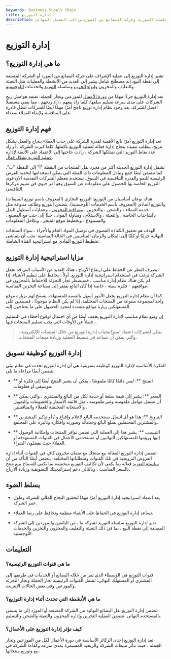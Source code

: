 ```yaml
---
keywords: Business,Supply Chain
title: إدارة التوزيع
description: تشرف إدارة التوزيع على سلسلة التوريد وحركة البضائع من الموردين إلى العميل النهائي.
---
```


# إدارة التوزيع
## ما هي إدارة التوزيع؟

تشير إدارة التوزيع إلى عملية الإشراف على حركة البضائع من المورد أو الشركة المصنعة إلى نقطة البيع. إنه مصطلح شامل يشير إلى العديد من الأنشطة والعمليات مثل التعبئة والتغليف والمخزون [وإيواء](/warehousing) [الحرب](/warehousing) وسلسلة [التوريد](/supplychain) والخدمات [اللوجستية](/logistics).

تعد إدارة التوزيع جزءًا مهمًا من [دورة الأعمال](/businesscycle) للموزعين وتجار الجملة. تعتمد هوامش ربح الشركات على مدى سرعة تسليم سلعها. كلما زاد بيعهم ، زاد ربحهم ، مما يعني مستقبلًا أفضل للشركة. يعد وجود نظام إدارة توزيع ناجح أمرًا مهمًا أيضًا للشركات لتظل قادرة على المنافسة ولإبقاء العملاء سعداء.

## فهم إدارة التوزيع

تعد إدارة التوزيع أمرًا بالغ الأهمية لقدرة الشركة على جذب العملاء بنجاح والعمل بشكل مربح. يتطلب تنفيذه بنجاح إدارة فعالة لعملية التوزيع بأكملها. كلما كبرت الشركة ، أو زاد عدد نقاط التوريد التي تمتلكها الشركة ، زادت حاجتها إلى الاعتماد على الأتمتة لإدارة [عملية التوزيع بشكل فعال](/distribution-network).

تشمل إدارة التوزيع الحديثة أكثر من مجرد نقل المنتجات من النقطة "أ" إلى النقطة "ب". كما تتضمن أيضًا جمع وتبادل المعلومات ذات الصلة التي يمكن استخدامها لتحديد الفرص الرئيسية للنمو والقدرة التنافسية في السوق. تستخدم معظم الشركات التقدمية الآن قوى التوزيع الخاصة بها للحصول على معلومات عن السوق وهو أمر حيوي في تقييم مركزها التنافسي.

هناك نوعان أساسيان من التوزيع: التوزيع التجاري (المعروف باسم توزيع المبيعات) والتوزيع المادي (المعروف باسم الخدمات اللوجستية). يتضمن التوزيع وظائف متنوعة مثل خدمة العملاء ، والشحن ، والتخزين ، [ومراقبة المخزون](/hifo) ، وعمليات أسطول النقل بالشاحنات الخاصة ، والتعبئة ، والاستلام ، ومناولة المواد ، جنبًا إلى جنب مع المصنع ، والمستودع ، وتخطيط موقع المتجر ، وتكامل المعلومات.

الهدف هو تحقيق الكفاءة القصوى في توصيل المواد الخام والأجزاء ، سواء المنتجات النهائية جزئيًا أو كليًا إلى المكان والزمان المناسبين في الحالة المناسبة. يجب أن يتماشى تخطيط التوزيع المادي مع استراتيجية القناة الشاملة.

## مزايا استراتيجية إدارة التوزيع

بصرف النظر عن الحفاظ على ارتفاع الأرباح ، هناك العديد من الأسباب التي قد تجعل الشركة ترغب في استخدام استراتيجية إدارة التوزيع. أولاً ، يحافظ على تنظيم الأشياء. إذا لم يكن هناك نظام إدارة مناسب ، فسيضطر تجار التجزئة للاحتفاظ بالمخزون في مواقعهم - فكرة سيئة ، خاصة إذا كان البائع يفتقر إلى مساحة التخزين المناسبة.

كما أن نظام إدارة التوزيع يجعل الأمور أسهل بالنسبة للمستهلك. يسمح لهم بزيارة موقع واحد لمجموعة متنوعة من المنتجات المختلفة. إذا لم يكن النظام موجودًا ، فسيتعين على المستهلكين زيارة مواقع متعددة لمجرد الحصول على ما يحتاجون إليه.

إن وضع نظام مناسب لإدارة التوزيع يخفف أيضًا من أي احتمال لوقوع أخطاء في التسليم ، فضلاً عن الأوقات التي يجب تسليم المنتجات فيها.

> يمكن للشركات اعتماد استراتيجيات إدارة التوزيع من خلال المنصات الإلكترونية ، والتي يمكن أن تساعد في تبسيط العملية وزيادة مبيعات المنتجات.

>

## إدارة التوزيع كوظيفة تسويق

الفكرة الأساسية لإدارة التوزيع كوظيفة تسويقية هي أن إدارة التوزيع تحدث في نظام بيئي يتضمن أيضًا مراعاة ما يلي:

- ** المنتج **: ليس دائمًا كائنًا ملموسًا ، يمكن أن يشير المنتج أيضًا إلى فكرة أو موسيقى أو معلومات.

- ** السعر **: يشير إلى قيمة سلعة أو خدمة لكل من البائع والمشتري ، والتي يمكن أن تشمل عوامل ملموسة وغير ملموسة ، مثل قائمة الأسعار والخصومات والتمويل والاستجابة المحتملة للعملاء والمنافسين .

- ** الترويج **: هذا هو أي اتصال يستخدمه البائع لإعلام وإقناع و / أو تذكير المشترين والمشترين المحتملين بسلع البائع وخدماته وصورته وأفكاره وتأثيره على المجتمع.

- ** التنسيب **: يشير هذا إلى العملية التي تضمن توافر المنتجات وإمكانية الوصول إليها ورؤيتها للمستهلكين النهائيين أو مستخدمي الأعمال في القنوات المستهدفة أو العملاء حيث يفضلون الشراء.

تتضمن إدارة التوزيع الفعالة بيع منتجك مع ضمان مخزون كافٍ في القنوات أثناء إدارة العروض الترويجية في تلك القنوات ومتطلباتها المختلفة. يتضمن أيضًا التأكد من أن [سلسلة التوريد](/scm) فعالة بما يكفي لأن تكاليف التوزيع منخفضة بما يكفي للسماح ببيع منتج بالسعر المناسب ، وبالتالي دعم إستراتيجيتك التسويقية وزيادة الأرباح.

## يسلط الضوء

- يعد اعتماد استراتيجية إدارة التوزيع أمرًا مهمًا لتحقيق النجاح المالي للشركة وطول عمر الشركة.

- تساعد إدارة التوزيع في الحفاظ على الأشياء منظمة وتحافظ على رضا العملاء.

- تدير إدارة التوزيع سلسلة التوريد لشركة ما ، من البائعين والموردين إلى الشركة المصنعة إلى نقطة البيع ، بما في ذلك التعبئة والتغليف والمخزون والتخزين والخدمات اللوجستية.

## التعليمات

### ما هي قنوات التوزيع الرئيسية؟

قنوات التوزيع هي الوسطاء الذي تمر من خلاله البضائع أو الخدمات في طريقها إلى المشتري أو المستهلك النهائي. تشمل القنوات الرئيسية تجار الجملة وتجار التجزئة والموزعين وفي بعض الحالات الإنترنت.

### ما هي الأنشطة التي تحدث أثناء إدارة التوزيع؟

تتضمن إدارة التوزيع نقل البضائع النهائية من الشركة المصنعة أو المورد إلى ما يسمى بالمستخدم النهائي. تتضمن العملية التخزين وإدارة المخزون والتعبئة والشحن والتسليم.

### كيف تؤثر إدارة التوزيع على الأعمال؟

تعد إدارة التوزيع إحدى الركائز الأساسية في دورة الأعمال لكل من الموزعين وتجار الجملة ، حيث تتأثر مبيعات الشركة والربحية المستمرة بمدى سرعة وكفاءة الشركة في بيع وتوزيع منتجاتها.

